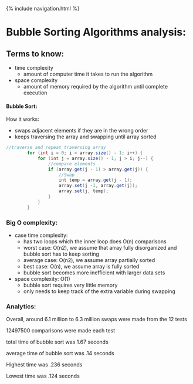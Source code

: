 {% include navigation.html %}

# Bubble Sorting Algorithms analysis:
## Terms to know:
  - time complexity 
      - amount of computer time it takes to run the algorithm
  - space complexity
      - amount of memory required by the algorithm until complete execution
#### Bubble Sort:
How it works: 
  - swaps adjacent elements if they are in the wrong order
  - keeps traversing the array and swapping until array sorted
  

``` java
//traverse and repeat traversing array
        for (int i = 0; i < array.size() - 1; i++) {
            for (int j = array.size() - 1; j > i; j--) {
                //compare elements
                if (array.get(j - 1) > array.get(j)) {
                    //Swap
                    int temp = array.get(j - 1);
                    array.set(j -1, array.get(j));
                    array.set(j, temp);
                }
            }
        }
```
### Big O complexity: 
  - case time complexity:
      - has two loops which the inner loop does O(n) comparisons
      - worst case: O(n2), we assume that array fully disorganized and bubble sort has to keep sorting
      - average case: O(n2), we assume array partially sorted
      - best case: O(n), we assume array is fully sorted
      - bubble sort becomes more inefficient with larger data sets
  - space complexity: O(1)
      - bubble sort requires very little memory 
      - only needs to keep track of the extra variable during swapping
### Analytics:
Overall, around 6.1 million to 6.3 million swaps were made from the 12 tests

12497500 comparisons were made each test

total time of bubble sort was 1.67 seconds

average time of bubble sort was .14 seconds

Highest time was .236 seconds

Lowest time was .124 seconds
